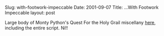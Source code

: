 Slug: with-footwork-impeccable
Date: 2001-09-07
Title: ...With Footwork Impeccable
layout: post

Large body of Monty Python&#39;s Quest For the Holy Grail miscellany <a href="http://bau2.uibk.ac.at/sg/python/Scripts/HolyGrail/grail.html">here</a>, including the entire script. Ni!!
